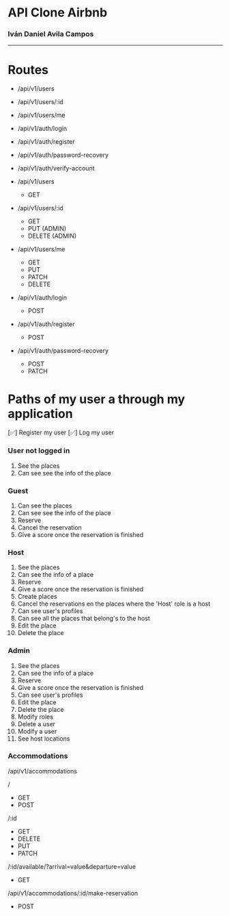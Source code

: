 # API Clone Airbnb

### Iván Daniel Avila Campos

--- 
# Routes

- /api/v1/users
- /api/v1/users/:id
- /api/v1/users/me

- /api/v1/auth/login
- /api/v1/auth/register
- /api/v1/auth/password-recovery
- /api/v1/auth/verify-account

- /api/v1/users
    - GET 

- /api/v1/users/:id
    - GET  
    - PUT (ADMIN)
    - DELETE (ADMIN)

- /api/v1/users/me
    - GET
    - PUT
    - PATCH
    - DELETE

- /api/v1/auth/login
    - POST

- /api/v1/auth/register
    - POST

- /api/v1/auth/password-recovery
    - POST 
    - PATCH

# Paths of my user a through my application

[✅] Register my user
[✅] Log my user

### User not logged in

1. See the places
2. Can see see the info of the place

### Guest

1. Can see the places
2. Can see see the info of the place
3. Reserve
4. Cancel the reservation
4. Give a score once the reservation is finished

### Host

1. See the places
2. Can see the info of a place
3. Reserve
4. Give a score once the reservation is finished
5. Create places
6. Cancel the reservations en the places where the 'Host' role is a host
7. Can see user's profiles
8. Can see all the places that belong's to the host
9. Edit the place
10. Delete the place

### Admin

1. See the places
2. Can see the info of a place
3. Reserve
4. Give a score once the reservation is finished
5. Can see user's profiles
6. Edit the place
7. Delete the place
8. Modify roles
9. Delete a user
10. Modify a user
11. See host locations


### Accommodations

/api/v1/accommodations

/
- GET
- POST

/:id
- GET
- DELETE
- PUT
- PATCH

/:id/available/?arrival=value&departure=value
- GET 

/api/v1/accommodations/:id/make-reservation
- POST